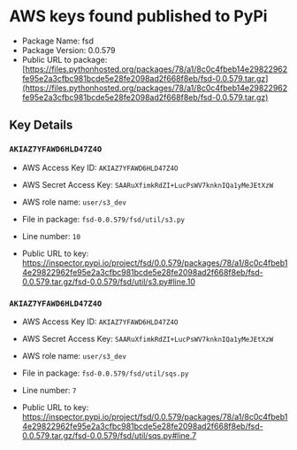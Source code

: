 # AWS keys found published to PyPi

* Package Name: fsd
* Package Version: 0.0.579
* Public URL to package: [https://files.pythonhosted.org/packages/78/a1/8c0c4fbeb14e29822962fe95e2a3cfbc981bcde5e28fe2098ad2f668f8eb/fsd-0.0.579.tar.gz](https://files.pythonhosted.org/packages/78/a1/8c0c4fbeb14e29822962fe95e2a3cfbc981bcde5e28fe2098ad2f668f8eb/fsd-0.0.579.tar.gz)

## Key Details

### `AKIAZ7YFAWD6HLD47Z4O`

* AWS Access Key ID: `AKIAZ7YFAWD6HLD47Z4O`
* AWS Secret Access Key: `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` 
* AWS role name: `user/s3_dev`
* File in package: `fsd-0.0.579/fsd/util/s3.py`
* Line number: `10`

* Public URL to key: https://inspector.pypi.io/project/fsd/0.0.579/packages/78/a1/8c0c4fbeb14e29822962fe95e2a3cfbc981bcde5e28fe2098ad2f668f8eb/fsd-0.0.579.tar.gz/fsd-0.0.579/fsd/util/s3.py#line.10



### `AKIAZ7YFAWD6HLD47Z4O`

* AWS Access Key ID: `AKIAZ7YFAWD6HLD47Z4O`
* AWS Secret Access Key: `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` 
* AWS role name: `user/s3_dev`
* File in package: `fsd-0.0.579/fsd/util/sqs.py`
* Line number: `7`

* Public URL to key: https://inspector.pypi.io/project/fsd/0.0.579/packages/78/a1/8c0c4fbeb14e29822962fe95e2a3cfbc981bcde5e28fe2098ad2f668f8eb/fsd-0.0.579.tar.gz/fsd-0.0.579/fsd/util/sqs.py#line.7


